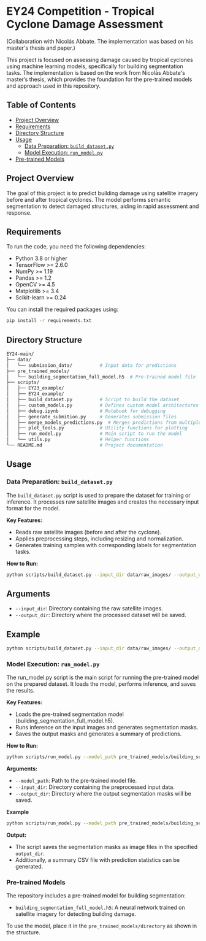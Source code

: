 # EY24 Competition - Tropical Cyclone Damage Assessment

(Collaboration with Nicolás Abbate. The implementation was based on his master's thesis and paper.)

This project is focused on assessing damage caused by tropical cyclones using machine learning models, specifically for building segmentation tasks. The implementation is based on the work from Nicolás Abbate's master’s thesis, which provides the foundation for the pre-trained models and approach used in this repository.

## Table of Contents
- [Project Overview](#project-overview)
- [Requirements](#requirements)
- [Directory Structure](#directory-structure)
- [Usage](#usage)
  - [Data Preparation: `build_dataset.py`](#data-preparation-build_datasetpy)
  - [Model Execution: `run_model.py`](#model-execution-run_modelpy)
- [Pre-trained Models](#pre-trained-models)

## Project Overview
The goal of this project is to predict building damage using satellite imagery before and after tropical cyclones. The model performs semantic segmentation to detect damaged structures, aiding in rapid assessment and response.

## Requirements
To run the code, you need the following dependencies:

- Python 3.8 or higher
- TensorFlow >= 2.6.0
- NumPy >= 1.19
- Pandas >= 1.2
- OpenCV >= 4.5
- Matplotlib >= 3.4
- Scikit-learn >= 0.24

You can install the required packages using:

```bash
pip install -r requirements.txt
```

## Directory Structure

```bash
EY24-main/
├── data/
│   └── submission_data/          # Input data for predictions
├── pre_trained_models/
│   └── building_segmentation_full_model.h5  # Pre-trained model file
├── scripts/
│   ├── EY23_example/
│   ├── EY24_example/
│   ├── build_dataset.py          # Script to build the dataset
│   ├── custom_models.py          # Defines custom model architectures
│   ├── debug.ipynb               # Notebook for debugging
│   ├── generate_submition.py     # Generates submission files
│   ├── merge_models_predictions.py  # Merges predictions from multiple models
│   ├── plot_tools.py             # Utility functions for plotting
│   ├── run_model.py              # Main script to run the model
│   └── utils.py                  # Helper functions
└── README.md                     # Project documentation
```

## Usage

### Data Preparation: `build_dataset.py`
The `build_dataset.py` script is used to prepare the dataset for training or inference. It processes raw satellite images and creates the necessary input format for the model.

**Key Features:**
- Reads raw satellite images (before and after the cyclone).
- Applies preprocessing steps, including resizing and normalization.
- Generates training samples with corresponding labels for segmentation tasks.

**How to Run:**
```bash
python scripts/build_dataset.py --input_dir data/raw_images/ --output_dir data/processed/
```

## Arguments
- `--input_dir`: Directory containing the raw satellite images.
- `--output_dir`: Directory where the processed dataset will be saved.

## Example
```bash
python scripts/build_dataset.py --input_dir data/raw_images/ --output_dir data/processed/
```

### Model Execution: `run_model.py`
The run_model.py script is the main script for running the pre-trained model on the prepared dataset. It loads the model, performs inference, and saves the results.

**Key Features:**
- Loads the pre-trained segmentation model (building_segmentation_full_model.h5).
- Runs inference on the input images and generates segmentation masks.
- Saves the output masks and generates a summary of predictions.

**How to Run:**
```bash
python scripts/run_model.py --model_path pre_trained_models/building_segmentation_full_model.h5 --input_dir data/processed/ --output_dir results/
```

**Arguments:**
- `--model_path`: Path to the pre-trained model file.
- `--input_dir`: Directory containing the preprocessed input data.
- `--output_dir`: Directory where the output segmentation masks will be saved.

**Example**
```bash
python scripts/run_model.py --model_path pre_trained_models/building_segmentation_full_model.h5 --input_dir data/processed/ --output_dir results/
```

**Output:**
- The script saves the segmentation masks as image files in the specified `output_dir`.
- Additionally, a summary CSV file with prediction statistics can be generated.

### Pre-trained Models

The repository includes a pre-trained model for building segmentation:

- `building_segmentation_full_model.h5`: A neural network trained on satellite imagery for detecting building damage.

To use the model, place it in the `pre_trained_models/directory` as shown in the structure.

